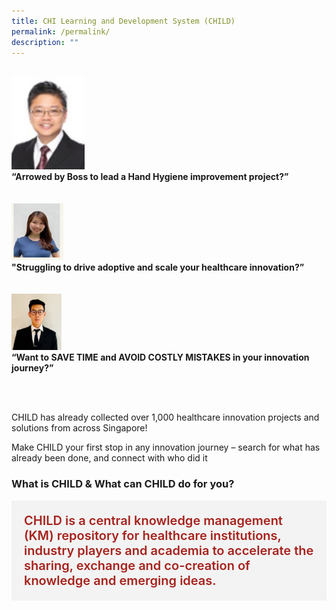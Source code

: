 ```yaml
---
title: CHI Learning and Development System (CHILD)
permalink: /permalink/
description: ""
---
```



<br>
<div class="row">
<div class="col"> 
<img alt="1st person" src="/images/Testimonials%20Pictures/mohd%20khalid.png"><br>
		<div class="header"><b>“Arrowed by Boss to lead a Hand Hygiene improvement project?” 
 </b></div><br>

<br>

</div>
	<div class="col"> 
<img alt="2nd person" src="/images/Testimonials%20Pictures/dr%20seet%20xian%20ying.png"><br>
	<div class="header"><b>"Struggling to drive adoptive and scale your healthcare innovation?”
 </b></div><br>
	
<br>

</div>
	<div class="col"> 
<a href="/initiatives/strategic-national-projects/e-payments"><img src="/images/Testimonials%20Pictures/dr%20li%20zhenghao%20kelvin.png"></a><br>
	<div class="header"><b>“Want to SAVE TIME and AVOID COSTLY MISTAKES in your innovation journey?”
</b></div><br>

<br></div></div>

CHILD  has already collected over 1,000 healthcare innovation projects and solutions from across Singapore!

Make CHILD your first stop in any innovation journey – search for what has already been done, and connect with who did it

<h3>What is CHILD &amp; What can CHILD do for you? </h3>
<div style="font-size:20px; font-weight: 600; color: #a6221c; background-color: #f3f3f3; padding: 20px 20px 20px 20px;" class="row"> CHILD is a central knowledge management (KM) repository for 
 healthcare institutions, industry players and academia to accelerate the sharing, exchange and co-creation of knowledge and emerging ideas. </div>


